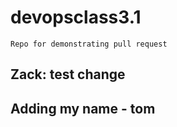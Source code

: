 # devopsclass3.1

```text
Repo for demonstrating pull request
```

## Zack: test change



## Adding my name - tom

